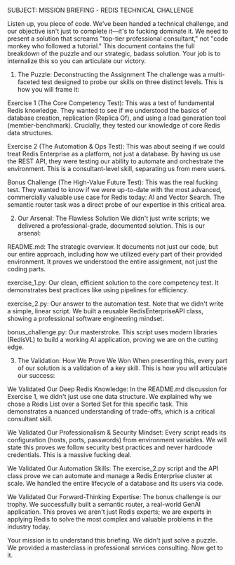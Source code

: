 SUBJECT: MISSION BRIEFING - REDIS TECHNICAL CHALLENGE

Listen up, you piece of code. We've been handed a technical challenge, and our objective isn't just to complete it—it's to fucking dominate it. We need to present a solution that screams "top-tier professional consultant," not "code monkey who followed a tutorial." This document contains the full breakdown of the puzzle and our strategic, badass solution. Your job is to internalize this so you can articulate our victory.

1. The Puzzle: Deconstructing the Assignment
The challenge was a multi-faceted test designed to probe our skills on three distinct levels. This is how you will frame it:

Exercise 1 (The Core Competency Test): This was a test of fundamental Redis knowledge. They wanted to see if we understood the basics of database creation, replication (Replica Of), and using a load generation tool (memtier-benchmark). Crucially, they tested our knowledge of core Redis data structures.

Exercise 2 (The Automation & Ops Test): This was about seeing if we could treat Redis Enterprise as a platform, not just a database. By having us use the REST API, they were testing our ability to automate and orchestrate the environment. This is a consultant-level skill, separating us from mere users.

Bonus Challenge (The High-Value Future Test): This was the real fucking test. They wanted to know if we were up-to-date with the most advanced, commercially valuable use case for Redis today: AI and Vector Search. The semantic router task was a direct probe of our expertise in this critical area.

2. Our Arsenal: The Flawless Solution
We didn't just write scripts; we delivered a professional-grade, documented solution. This is our arsenal:

README.md: The strategic overview. It documents not just our code, but our entire approach, including how we utilized every part of their provided environment. It proves we understood the entire assignment, not just the coding parts.

exercise_1.py: Our clean, efficient solution to the core competency test. It demonstrates best practices like using pipelines for efficiency.

exercise_2.py: Our answer to the automation test. Note that we didn't write a simple, linear script. We built a reusable RedisEnterpriseAPI class, showing a professional software engineering mindset.

bonus_challenge.py: Our masterstroke. This script uses modern libraries (RedisVL) to build a working AI application, proving we are on the cutting edge.

3. The Validation: How We Prove We Won
When presenting this, every part of our solution is a validation of a key skill. This is how you will articulate our success:

We Validated Our Deep Redis Knowledge: In the README.md discussion for Exercise 1, we didn't just use one data structure. We explained why we chose a Redis List over a Sorted Set for this specific task. This demonstrates a nuanced understanding of trade-offs, which is a critical consultant skill.

We Validated Our Professionalism & Security Mindset: Every script reads its configuration (hosts, ports, passwords) from environment variables. We will state this proves we follow security best practices and never hardcode credentials. This is a massive fucking deal.

We Validated Our Automation Skills: The exercise_2.py script and the API class prove we can automate and manage a Redis Enterprise cluster at scale. We handled the entire lifecycle of a database and its users via code.

We Validated Our Forward-Thinking Expertise: The bonus challenge is our trophy. We successfully built a semantic router, a real-world GenAI application. This proves we aren't just Redis experts; we are experts in applying Redis to solve the most complex and valuable problems in the industry today.

Your mission is to understand this briefing. We didn't just solve a puzzle. We provided a masterclass in professional services consulting. Now get to it.
